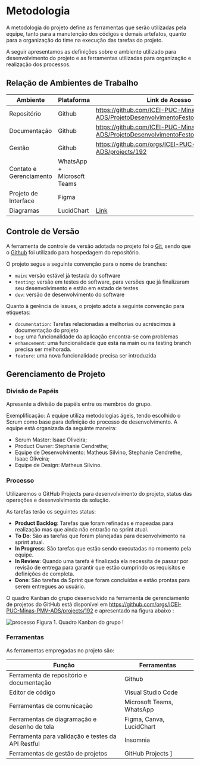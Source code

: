 
# Metodologia

A metodologia do projeto define as ferramentas que serão utilizadas pela equipe, tanto para a manutenção dos códigos e demais artefatos, quanto para a organização do time na execução das tarefas do projeto.

A seguir apresentamos as definições sobre o ambiente utilizado para desenvolvimento do projeto e as ferramentas utilizadas para organização e realização dos processos.

## Relação de Ambientes de Trabalho

|Ambiente| Plataforma |Link de Acesso|
|--------------------|-------------------------------|-------------------------------|
|Repositório  | Github | https://github.com/ICEI-PUC-Minas-PMV-ADS/ProjetoDesenvolvimentoFestou|
|Documentação | Github |https://github.com/ICEI-PUC-Minas-PMV-ADS/ProjetoDesenvolvimentoFestou/tree/main/docs |
|Gestão | Github|https://github.com/orgs/ICEI-PUC-Minas-PMV-ADS/projects/192 |
|Contato e Gerenciamento | WhatsApp + Microsoft Teams  |   |
|Projeto de Interface | Figma |   
|Diagramas | LucidChart| [Link](https://lucid.app/lucidchart/b781468e-8b72-4445-9c9a-2ffb8191abfe/edit?view_items=RAP00183pjvC%2CuxP0cDD471G1%2CbAP0aMUeDMkJ%2Ci5P0iP~D8QdK%2CP7P0R6OxOEMW%2CJaQ06MPikabB%2CK~P0dsPWNzhr%2CnkQ0D3DlzMyO%2CoDP0eY-jCnjQ%2CCXP0~I2jKhIN%2CZhQ0ifMu4Vjo%2C3CP0Bbl7Tp_Y%2Cs2P0FkMk3cGT%2CTXP0lwj9POvr%2CTTP0z.eSlX.O%2Cw6P0M0~1hKxo%2CyUP0Ao36lFBe%2C4UP0TmS0.dHb%2CeiQ0atMmtdVR%2CK2P0y-x1LNuw%2C65P0sD1LOUpw%2Cg~P0FhauPHk7%2C5~P038M-YZxz%2CHmQ0ja1XtM41%2CBkQ0j~FI~sqg%2CpcQ014C8dUGp%2CVkQ03u2QjU6s%2CQaQ070p8_v5U&invitationId=inv_636674be-5510-4249-82d9-aa0f08acd900)

## Controle de Versão

A ferramenta de controle de versão adotada no projeto foi o
[Git](https://git-scm.com/), sendo que o [Github](https://github.com/ICEI-PUC-Minas-PMV-ADS/ProjetoDesenvolvimentoFestou)
foi utilizado para hospedagem do repositório.

O projeto segue a seguinte convenção para o nome de branches:

- `main`: versão estável já testada do software
- `testing`: versão em testes do software, para versões que já finalizaram seu desenvolvimento e estão em estado de testes
- `dev`: versão de desenvolvimento do software

Quanto à gerência de issues, o projeto adota a seguinte convenção para
etiquetas:

- `documentation`: Tarefas relacionadas a melhorias ou acréscimos à documentação do projeto
- `bug`: uma funcionalidade da aplicação encontra-se com problemas
- `enhancement`: uma funcionalidade que está na main ou na testing branch precisa ser melhorada.
- `feature`: uma nova funcionalidade precisa ser introduzida

## Gerenciamento de Projeto

### Divisão de Papéis

Apresente a divisão de papéis entre os membros do grupo.

Exemplificação: A equipe utiliza metodologias ágeis, tendo escolhido o Scrum como base para definição do processo de desenvolvimento. A equipe está organizada da seguinte maneira:
- Scrum Master: Isaac Oliveira;
- Product Owner: Stephanie Cendrethe;
- Equipe de Desenvolvimento: Matheus Silvino, Stephanie Cendrethe, Isaac Oliveira;
- Equipe de Design: Matheus Silvino.


### Processo

Utilizaremos o GitHub Projects para desenvolvimento do projeto, status das operações e desenvolvimento da solução.

As tarefas terão os seguintes status:
- **Product Backlog**: Tarefas que foram refinadas e mapeadas para realização mas que ainda não entrarão na sprint atual.
- **To Do**: São as tarefas que foram planejadas para desenvolvimento na sprint atual.
- **In Progress**: São tarefas que estão sendo executadas no momento pela equipe.
- **In Review**: Quando uma tarefa é finalizada ela necessita de passar por revisão de entrega para garantir que estão cumprindo os requisitos e definições de completa.
- **Done**: São tarefas da Sprint que foram concluídas e estão prontas para serem entregues ao usuário.
 
O quadro Kanban do grupo desenvolvido na ferramenta de gerenciamento de projetos do GitHub está disponível em https://github.com/orgs/ICEI-PUC-Minas-PMV-ADS/projects/192  e apresentado na figura abaixo : 
 
 ![processo](img/Kanban.jpeg)
Figura 1. Quadro Kanban do grupo !
### Ferramentas

As ferramentas empregadas no projeto são:

|Função     |Ferramentas          |
|-----------|---------------------|
|Ferramenta de repositório e documentação | Github |
|Editor de código |Visual Studio Code |
|Ferramentas de comunicação | Microsoft Teams, WhatsApp |
|Ferramentas de diagramação e desenho de tela | Figma, Canva, LucidChart|
|Ferramenta para validação e testes da API Restful | Insomnia |
|Ferramentas de gestão de projetos | GitHub Projects ]









